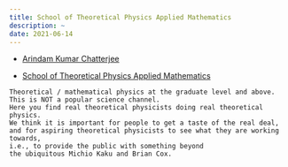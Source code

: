 ```yaml
---
title: School of Theoretical Physics Applied Mathematics
description: ~
date: 2021-06-14
---
```


* [Arindam Kumar Chatterjee](https://www.youtube.com/channel/UCdnu4FeJYj_JOdh682wzHfg)

* [School of Theoretical Physics Applied Mathematics](https://www.youtube.com/c/SchoolofTheoreticalPhysicsAppliedMathematics)

```
Theoretical / mathematical physics at the graduate level and above.
This is NOT a popular science channel.
Here you find real theoretical physicists doing real theoretical physics.
We think it is important for people to get a taste of the real deal,
and for aspiring theoretical physicists to see what they are working towards,
i.e., to provide the public with something beyond
the ubiquitous Michio Kaku and Brian Cox.
```

